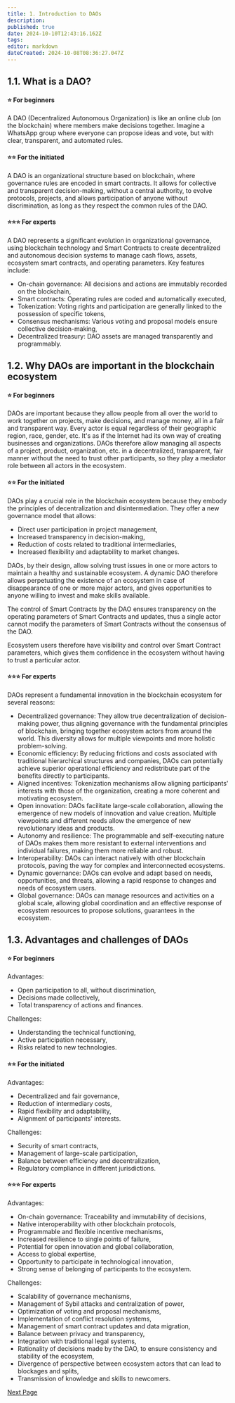 ```yaml
---
title: 1. Introduction to DAOs
description: 
published: true
date: 2024-10-10T12:43:16.162Z
tags: 
editor: markdown
dateCreated: 2024-10-08T08:36:27.047Z
---
```


## **1.1. What is a DAO?**

#### **⭐ For beginners**

A DAO (Decentralized Autonomous Organization) is like an online club (on the blockchain) where members make decisions together. Imagine a WhatsApp group where everyone can propose ideas and vote, but with clear, transparent, and automated rules.

#### **⭐⭐ For the initiated**

A DAO is an organizational structure based on blockchain, where governance rules are encoded in smart contracts. It allows for collective and transparent decision-making, without a central authority, to evolve protocols, projects, and allows participation of anyone without discrimination, as long as they respect the common rules of the DAO.

#### **⭐⭐⭐ For experts**

A DAO represents a significant evolution in organizational governance, using blockchain technology and Smart Contracts to create decentralized and autonomous decision systems to manage cash flows, assets, ecosystem smart contracts, and operating parameters. Key features include:

- On-chain governance: All decisions and actions are immutably recorded on the blockchain,
- Smart contracts: Operating rules are coded and automatically executed,
- Tokenization: Voting rights and participation are generally linked to the possession of specific tokens,
- Consensus mechanisms: Various voting and proposal models ensure collective decision-making,
- Decentralized treasury: DAO assets are managed transparently and programmably.

## **1.2. Why DAOs are important in the blockchain ecosystem**

#### **⭐ For beginners**

DAOs are important because they allow people from all over the world to work together on projects, make decisions, and manage money, all in a fair and transparent way. Every actor is equal regardless of their geographic region, race, gender, etc. It's as if the Internet had its own way of creating businesses and organizations. DAOs therefore allow managing all aspects of a project, product, organization, etc. in a decentralized, transparent, fair manner without the need to trust other participants, so they play a mediator role between all actors in the ecosystem.

#### **⭐⭐ For the initiated**

DAOs play a crucial role in the blockchain ecosystem because they embody the principles of decentralization and disintermediation. They offer a new governance model that allows:

- Direct user participation in project management,
- Increased transparency in decision-making,
- Reduction of costs related to traditional intermediaries,
- Increased flexibility and adaptability to market changes.

DAOs, by their design, allow solving trust issues in one or more actors to maintain a healthy and sustainable ecosystem. A dynamic DAO therefore allows perpetuating the existence of an ecosystem in case of disappearance of one or more major actors, and gives opportunities to anyone willing to invest and make skills available.

The control of Smart Contracts by the DAO ensures transparency on the operating parameters of Smart Contracts and updates, thus a single actor cannot modify the parameters of Smart Contracts without the consensus of the DAO.

Ecosystem users therefore have visibility and control over Smart Contract parameters, which gives them confidence in the ecosystem without having to trust a particular actor.

#### **⭐⭐⭐ For experts**

DAOs represent a fundamental innovation in the blockchain ecosystem for several reasons:

- Decentralized governance: They allow true decentralization of decision-making power, thus aligning governance with the fundamental principles of blockchain, bringing together ecosystem actors from around the world. This diversity allows for multiple viewpoints and more holistic problem-solving.
- Economic efficiency: By reducing frictions and costs associated with traditional hierarchical structures and companies, DAOs can potentially achieve superior operational efficiency and redistribute part of the benefits directly to participants.
- Aligned incentives: Tokenization mechanisms allow aligning participants' interests with those of the organization, creating a more coherent and motivating ecosystem.
- Open innovation: DAOs facilitate large-scale collaboration, allowing the emergence of new models of innovation and value creation. Multiple viewpoints and different needs allow the emergence of new revolutionary ideas and products.
- Autonomy and resilience: The programmable and self-executing nature of DAOs makes them more resistant to external interventions and individual failures, making them more reliable and robust.
- Interoperability: DAOs can interact natively with other blockchain protocols, paving the way for complex and interconnected ecosystems.
- Dynamic governance: DAOs can evolve and adapt based on needs, opportunities, and threats, allowing a rapid response to changes and needs of ecosystem users.
- Global governance: DAOs can manage resources and activities on a global scale, allowing global coordination and an effective response of ecosystem resources to propose solutions, guarantees in the ecosystem.

## **1.3. Advantages and challenges of DAOs**

#### **⭐ For beginners**

Advantages:

- Open participation to all, without discrimination,
- Decisions made collectively,
- Total transparency of actions and finances.

Challenges:

- Understanding the technical functioning,
- Active participation necessary,
- Risks related to new technologies.

#### **⭐⭐ For the initiated**

Advantages:

- Decentralized and fair governance,
- Reduction of intermediary costs,
- Rapid flexibility and adaptability,
- Alignment of participants' interests.

Challenges:

- Security of smart contracts,
- Management of large-scale participation,
- Balance between efficiency and decentralization,
- Regulatory compliance in different jurisdictions.

#### **⭐⭐⭐ For experts**

Advantages:

- On-chain governance: Traceability and immutability of decisions,
- Native interoperability with other blockchain protocols,
- Programmable and flexible incentive mechanisms,
- Increased resilience to single points of failure,
- Potential for open innovation and global collaboration,
- Access to global expertise,
- Opportunity to participate in technological innovation,
- Strong sense of belonging of participants to the ecosystem.

Challenges:

- Scalability of governance mechanisms,
- Management of Sybil attacks and centralization of power,
- Optimization of voting and proposal mechanisms,
- Implementation of conflict resolution systems,
- Management of smart contract updates and data migration,
- Balance between privacy and transparency,
- Integration with traditional legal systems,
- Rationality of decisions made by the DAO, to ensure consistency and stability of the ecosystem,
- Divergence of perspective between ecosystem actors that can lead to blockages and splits,
- Transmission of knowledge and skills to newcomers.

[Next Page](/en/DAO/DAO_RealToken)
